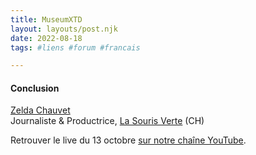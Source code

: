 ```yaml
---
title: MuseumXTD  
layout: layouts/post.njk  
date: 2022-08-18
tags: #liens #forum #francais

---
```

#### Conclusion

[Zelda Chauvet](https://www.linkedin.com/in/zelda-chauvet-6b392723/)  
Journaliste & Productrice, [La Souris Verte](https://lasourisverte.ch/) (CH)

  
Retrouver le live du 13 octobre [sur notre chaîne YouTube](https://www.youtube.com/channel/UCTZJM5WsXDkH8QgMdACUNyw).  
